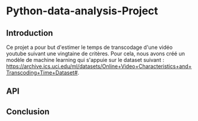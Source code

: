 # Python-data-analysis-Project
## Introduction
Ce projet a pour but d'estimer le temps de transcodage d'une vidéo youtube suivant une vingtaine de critères. Pour cela, nous avons créé un modèle de machine learning qui s'appuie sur le dataset suivant : https://archive.ics.uci.edu/ml/datasets/Online+Video+Characteristics+and+Transcoding+Time+Dataset#.

## API

## Conclusion

